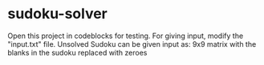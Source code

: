 # sudoku-solver

Open this project in codeblocks for testing. For giving input, modify the "input.txt" file. Unsolved Sudoku can be given input as: 9x9 matrix with the blanks in the sudoku replaced with zeroes
